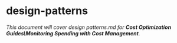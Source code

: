 # design-patterns

_This document will cover design patterns.md for **Cost Optimization Guides\Monitoring Spending with Cost Management**._
